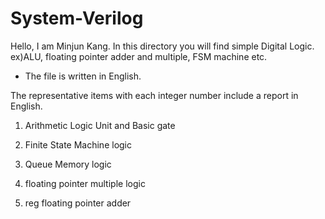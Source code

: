 # System-Verilog
Hello, I am Minjun Kang. In this directory you will find simple Digital Logic. ex)ALU, floating pointer adder and multiple, FSM machine etc.

* The file is written in English.

The representative items with each integer number include a report in English.

1. Arithmetic Logic Unit and Basic gate

2. Finite State Machine logic

3. Queue Memory logic

4. floating pointer multiple logic

5. reg floating pointer adder

